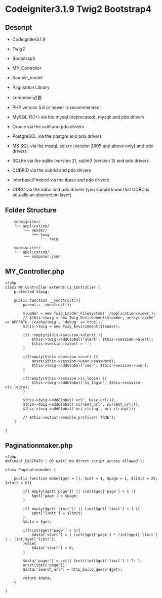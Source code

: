 # Codeigniter3.1.9 Twig2 Bootstrap4  

## Descript  
   * Codeigniter3.1.9  
   * Twig2  
   * Bootstrap4  
   * MY_Controller  
   * Sample_model  
   * Pagination Library  
   * composer必要  
  
   * PHP version 5.6 or newer is recommended.  
   * MySQL (5.1+) via the mysql (deprecated), mysqli and pdo drivers  
   * Oracle via the oci8 and pdo drivers  
   * PostgreSQL via the postgre and pdo drivers  
   * MS SQL via the mssql, sqlsrv (version 2005 and above only) and pdo drivers  
   * SQLite via the sqlite (version 2), sqlite3 (version 3) and pdo drivers  
   * CUBRID via the cubrid and pdo drivers  
   * Interbase/Firebird via the ibase and pdo drivers  
   * ODBC via the odbc and pdo drivers (you should know that ODBC is actually an abstraction layer)  

## Folder Structure  
```  
    codeigniter/  
    └── application/  
        └── vendor/  
            └── twig  
                └── twig  
```  

```  
    codeigniter/  
    └── application/  
        └── composer.json  
```

## MY_Controller.php  
    <?php
    class MY_Controller extends CI_Controller {
        protected $twig;
        
        public function __construct(){
            parent::__construct();
            
            $loader = new Twig_Loader_Filesystem('./application/views');
            // $this->twig = new Twig_Environment($loader, array('cache' => APPPATH.'/cache/twig', 'debug' => true));
            $this->twig = new Twig_Environment($loader);

            if( !empty($this->session->alert) ){
                $this->twig->addGlobal('alert', $this->session->alert);
                $this->session->alert = '';
            }

            if(!empty($this->session->user) ){
                unset($this->session->user->password);
                $this->twig->addGlobal('user', $this->session->user);
            }

            if(!empty($this->session->is_login) ){
                $this->twig->addGlobal('is_login', $this->session->is_login);
            }

            $this->twig->addGlobal('url', base_url());
            $this->twig->addGlobal('current_url', current_url());
            $this->twig->addGlobal('uri_string', uri_string());

            // $this->output->enable_profiler('TRUE');
        }

    }
## Paginationmaker.php  
    <?php
    defined('BASEPATH') OR exit('No direct script access allowed');

    class Paginationmaker {

        public function make($get = [], $cnt = 1, $page = 1, $limit = 20, $start = 0){
            
            if( empty($get['page']) || (int)$get['page'] < 1 ){
                $get['page'] = $page;
            }
            
            if( empty($get['limit']) || (int)$get['limit'] < 1 ){
                $get['limit'] = $limit;
            }
            $data = $get;

            if((int)$get['page'] > 1){
                $data['start'] = ( (int)$get['page'] * (int)$get['limit'] ) - (int)$get['limit'];
            }else{
                $data['start'] = 0;
            }

            $data['pager'] = ceil( $cnt/(int)$get['limit'] ) ?: 1;
            unset($get['page']);
            $data['search_url'] = http_build_query($get);
            
            return $data;
        }
        
    }